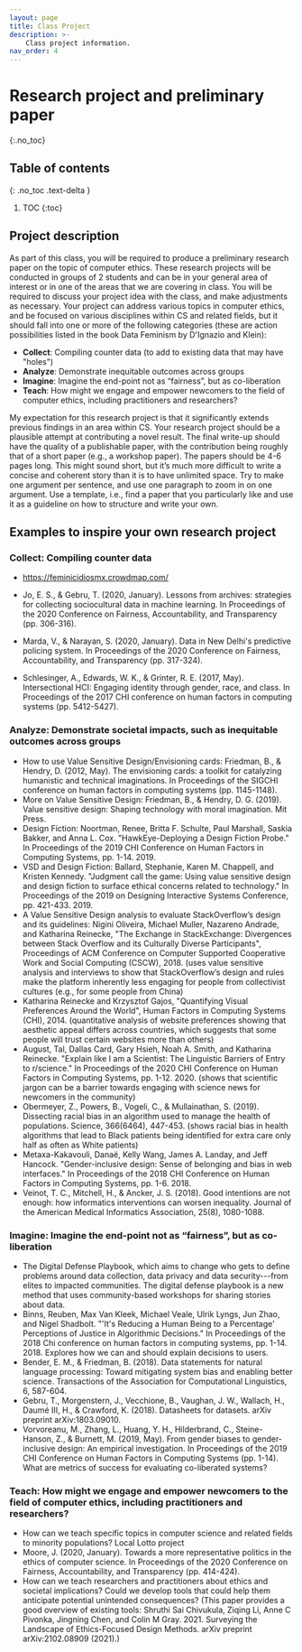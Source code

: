 ```yaml
---
layout: page
title: Class Project
description: >-
    Class project information.
nav_order: 4
---
```


# Research project and preliminary paper
{:.no_toc}

## Table of contents
{: .no_toc .text-delta }

1. TOC
{:toc}



## Project description

As part of this class, you will be required to produce a preliminary research paper on the topic of computer ethics. These research projects will be conducted in groups of 2 students and can be in your general area of interest or in one of the areas that we are covering in class. You will be required to discuss your project idea with the class, and make adjustments as necessary. Your project can address various topics in computer ethics, and be focused on various disciplines within CS and related fields, but it should fall into one or more of the following categories (these are action possibilities listed in the book Data Feminism by D'Ignazio and Klein): 

* **Collect**: Compiling counter data (to add to existing data that may have "holes")
* **Analyze**: Demonstrate inequitable outcomes across groups 
* **Imagine**: Imagine the end-point not as “fairness”, but as co-liberation
* **Teach**: How might we engage and empower newcomers to the field of computer ethics, including practitioners and researchers?

My expectation for this research project is that it significantly extends previous findings in an area within CS. Your research project should be a plausible attempt at contributing a novel result. 
The final write-up should have the quality of a publishable paper, with the contribution being roughly that of a short paper (e.g., a workshop paper). The papers should be 4-6 pages long. This might sound short, but it’s much more difficult to write a concise and coherent story than it is to have unlimited space. Try to make one argument per sentence, and use one paragraph to zoom in on one argument. Use a template, i.e., find a paper that you particularly like and use it as a guideline on how to structure and write your own.  

## Examples to inspire your own research project 

### Collect: Compiling counter data

* https://feminicidiosmx.crowdmap.com/

* Jo, E. S., & Gebru, T. (2020, January). Lessons from archives: strategies for collecting sociocultural data in machine learning. In Proceedings of the 2020 Conference on Fairness, Accountability, and Transparency (pp. 306-316).
* Marda, V., & Narayan, S. (2020, January). Data in New Delhi's predictive policing system. In Proceedings of the 2020 Conference on Fairness, Accountability, and Transparency (pp. 317-324).
* Schlesinger, A., Edwards, W. K., & Grinter, R. E. (2017, May). Intersectional HCI: Engaging identity through gender, race, and class. In Proceedings of the 2017 CHI conference on human factors in computing systems (pp. 5412-5427).

### Analyze: Demonstrate societal impacts, such as inequitable outcomes across groups	

* How to use Value Sensitive Design/Envisioning cards: Friedman, B., & Hendry, D. (2012, May). The envisioning cards: a toolkit for catalyzing humanistic and technical imaginations. In Proceedings of the SIGCHI conference on human factors in computing systems (pp. 1145-1148).
* More on Value Sensitive Design: Friedman, B., & Hendry, D. G. (2019). Value sensitive design: Shaping technology with moral imagination. Mit Press. 
* Design Fiction: Noortman, Renee, Britta F. Schulte, Paul Marshall, Saskia Bakker, and Anna L. Cox. "HawkEye-Deploying a Design Fiction Probe." In Proceedings of the 2019 CHI Conference on Human Factors in Computing Systems, pp. 1-14. 2019.
* VSD and Design Fiction: Ballard, Stephanie, Karen M. Chappell, and Kristen Kennedy. "Judgment call the game: Using value sensitive design and design fiction to surface ethical concerns related to technology." In Proceedings of the 2019 on Designing Interactive Systems Conference, pp. 421-433. 2019.
* A Value Sensitive Design analysis to evaluate StackOverflow’s design and its  guidelines: Nigini Oliveira, Michael Muller, Nazareno Andrade, and Katharina Reinecke, "The Exchange in StackExchange: Divergences between Stack Overflow and its Culturally Diverse Participants", Proceedings of ACM Conference on Computer Supported Cooperative Work and Social Computing (CSCW), 2018.  (uses value sensitive analysis and interviews to show that StackOverflow’s design and rules make the platform inherently less engaging for people from collectivist cultures (e.g., for some people from China) 
* Katharina Reinecke and Krzysztof Gajos, "Quantifying Visual Preferences Around the World", Human Factors in Computing Systems (CHI), 2014. (quantitative analysis of website preferences showing that aesthetic appeal differs across countries, which suggests that some people will trust certain websites more than others) 
* August, Tal, Dallas Card, Gary Hsieh, Noah A. Smith, and Katharina Reinecke. "Explain like I am a Scientist: The Linguistic Barriers of Entry to r/science." In Proceedings of the 2020 CHI Conference on Human Factors in Computing Systems, pp. 1-12. 2020. (shows that scientific jargon can be a barrier towards engaging with science news for newcomers in the community)
* Obermeyer, Z., Powers, B., Vogeli, C., & Mullainathan, S. (2019). Dissecting racial bias in an algorithm used to manage the health of populations. Science, 366(6464), 447-453. (shows racial bias in health algorithms that lead to Black patients being identified for extra care only half as often as White patients) 
* Metaxa-Kakavouli, Danaë, Kelly Wang, James A. Landay, and Jeff Hancock. "Gender-inclusive design: Sense of belonging and bias in web interfaces." In Proceedings of the 2018 CHI Conference on Human Factors in Computing Systems, pp. 1-6. 2018.
* Veinot, T. C., Mitchell, H., & Ancker, J. S. (2018). Good intentions are not enough: how informatics interventions can worsen inequality. Journal of the American Medical Informatics Association, 25(8), 1080-1088.

### Imagine: Imagine the end-point not as “fairness”, but as co-liberation

* The Digital Defense Playbook, which aims to change who gets to define problems around data collection, data privacy and data security---from elites to impacted communities. The digital defense playbook is a new method that uses community-based workshops for sharing stories about data. 
* Binns, Reuben, Max Van Kleek, Michael Veale, Ulrik Lyngs, Jun Zhao, and Nigel Shadbolt. "'It's Reducing a Human Being to a Percentage' Perceptions of Justice in Algorithmic Decisions." In Proceedings of the 2018 Chi conference on human factors in computing systems, pp. 1-14. 2018. Explores how we can and should explain decisions to users. 
* Bender, E. M., & Friedman, B. (2018). Data statements for natural language processing: Toward mitigating system bias and enabling better science. Transactions of the Association for Computational Linguistics, 6, 587-604.
* Gebru, T., Morgenstern, J., Vecchione, B., Vaughan, J. W., Wallach, H., Daumé III, H., & Crawford, K. (2018). Datasheets for datasets. arXiv preprint arXiv:1803.09010.
* Vorvoreanu, M., Zhang, L., Huang, Y. H., Hilderbrand, C., Steine-Hanson, Z., & Burnett, M. (2019, May). From gender biases to gender-inclusive design: An empirical investigation. In Proceedings of the 2019 CHI Conference on Human Factors in Computing Systems (pp. 1-14).
What are metrics of success for evaluating co-liberated systems? 

### Teach: How might we engage and empower newcomers to the field of computer ethics, including practitioners and researchers?
* How can we teach specific topics in computer science and related fields to minority populations? 
Local Lotto project
* Moore, J. (2020, January). Towards a more representative politics in the ethics of computer science. In Proceedings of the 2020 Conference on Fairness, Accountability, and Transparency (pp. 414-424).
* How can we teach researchers and practitioners about ethics and societal implications? Could we develop tools that could help them anticipate potential unintended consequences? (This paper provides a good overview of existing tools:  Shruthi Sai Chivukula, Ziqing Li, Anne C Pivonka, Jingning Chen, and Colin M Gray. 2021. Surveying the Landscape of Ethics-Focused Design Methods. arXiv preprint arXiv:2102.08909 (2021).) 
